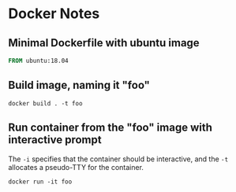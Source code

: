 # Docker Notes

## Minimal Dockerfile with ubuntu image

```Dockerfile
FROM ubuntu:18.04
```

## Build image, naming it "foo"
```
docker build . -t foo
```

## Run container from the "foo" image with interactive prompt
The `-i` specifies that the container should be interactive, and the `-t` allocates a pseudo-TTY for the container.
```
docker run -it foo
```